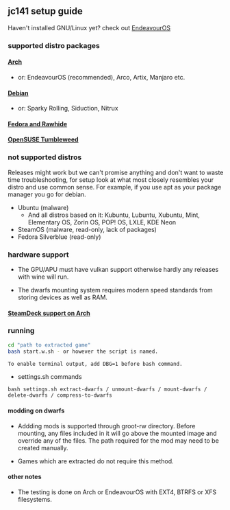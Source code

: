 ## jc141 setup guide

Haven't installed GNU/Linux yet? check out [EndeavourOS](https://discovery.endeavouros.com/installation/create-install-media-usb-key/2021/03/)

### supported distro packages

#### [Arch](arch.md)
 - or: EndeavourOS (recommended), Arco, Artix, Manjaro etc.

#### [Debian](debian.md)
 - or: Sparky Rolling, Siduction, Nitrux
#### [Fedora and Rawhide](fedora.md)
#### [OpenSUSE Tumbleweed](opensuse.md)

### not supported distros

Releases might work but we can't promise anything and don't want to waste time troubleshooting, for setup look at what most closely resembles your distro and use common sense. For example, if you use apt as your package manager you go for debian.

 - Ubuntu (malware)
   - And all distros based on it: Kubuntu, Lubuntu, Xubuntu, Mint, Elementary OS, Zorin OS, POP! OS, LXLE, KDE Neon 
 - SteamOS (malware, read-only, lack of packages)
 - Fedora Silverblue (read-only)

### hardware support

- The GPU/APU must have vulkan support otherwise hardly any releases with wine will run.

- The dwarfs mounting system requires modern speed standards from storing devices as well as RAM.

#### [SteamDeck support on Arch](steamdeck.md)

### running

```sh
cd "path to extracted game"
bash start.w.sh - or however the script is named.

To enable terminal output, add DBG=1 before bash command.
```
- settings.sh commands
```
bash settings.sh extract-dwarfs / unmount-dwarfs / mount-dwarfs / delete-dwarfs / compress-to-dwarfs
```

#### modding on dwarfs

- Addding mods is supported through groot-rw directory. Before mounting, any files included in it will go above the mounted image and override any of the files. The path required for the mod may need to be created manually.

- Games which are extracted do not require this method.

#### other notes

- The testing is done on Arch or EndeavourOS with EXT4, BTRFS or XFS filesystems.
